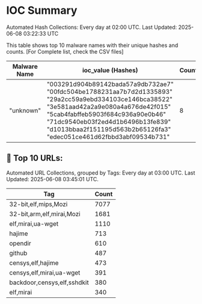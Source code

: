 # IOC Summary

Automated Hash Collections: Every day at 02:00 UTC. Last Updated: 2025-06-08 03:22:33 UTC

This table shows top 10 malware names with their unique hashes and counts. [For Complete list, check the CSV files]

| Malware Name | ioc_value (Hashes) | Count |
|--------------|--------------------|-------|
|  "unknown" |  "003291d904b89142bada57a9db732ae7"<br> "00fdc504be1788231aa7b7d2d1335893"<br> "29a2cc59a9ebd334103ce146bca38522"<br> "3e581aad42a2a9e080a4a676de42f015"<br> "5cab4fabffeb5903f684c936a90e0b46"<br> "71dc9540eb03f2ed4d1b6496b13fe839"<br> "d1013bbaa2f151195d563b2b65126fa3"<br> "edec051ce461d62fbbd3abf09534b731" | 8 |

<!-- url_summary_start -->
## 🔗 Top 10 URLs:

Automated URL Collections, grouped by Tags: Every day at 03:00 UTC. Last Updated: 2025-06-08 03:45:01 UTC.

| Tag | Count |
|-----|-------|
| 32-bit,elf,mips,Mozi | 7077 |
| 32-bit,arm,elf,mirai,Mozi | 1681 |
| elf,mirai,ua-wget | 1110 |
| hajime | 713 |
| opendir | 610 |
| github | 487 |
| censys,elf,hajime | 473 |
| censys,elf,mirai,ua-wget | 391 |
| backdoor,censys,elf,sshdkit | 380 |
| elf,mirai | 340 |
<!-- url_summary_end -->
